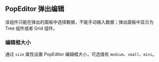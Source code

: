 <div class="demo-header">
<p class="overviewicon">
  <span class="wapi-tips-popeditor"/>
</p>

## PopEditor 弹出编辑

<nova-uxlink widget-name="Popeditor"></nova-uxlink>

该组件只能在弹出的面板中选择数据，不能手动输入数据；弹出面板中显示为 Tree 组件或者 Grid 组件。
</div>

### 编辑框大小

通过 `size` 属性设置 PopEditor 编辑框大小，可选值有 `medium`、`small`、`mini`。

<nova-demo-view link="popeditor/size.vue"></nova-demo-view> <br>
